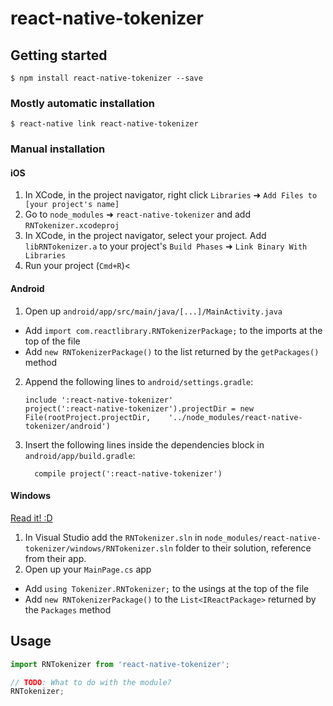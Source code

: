
# react-native-tokenizer

## Getting started

`$ npm install react-native-tokenizer --save`

### Mostly automatic installation

`$ react-native link react-native-tokenizer`

### Manual installation


#### iOS

1. In XCode, in the project navigator, right click `Libraries` ➜ `Add Files to [your project's name]`
2. Go to `node_modules` ➜ `react-native-tokenizer` and add `RNTokenizer.xcodeproj`
3. In XCode, in the project navigator, select your project. Add `libRNTokenizer.a` to your project's `Build Phases` ➜ `Link Binary With Libraries`
4. Run your project (`Cmd+R`)<

#### Android

1. Open up `android/app/src/main/java/[...]/MainActivity.java`
  - Add `import com.reactlibrary.RNTokenizerPackage;` to the imports at the top of the file
  - Add `new RNTokenizerPackage()` to the list returned by the `getPackages()` method
2. Append the following lines to `android/settings.gradle`:
  	```
  	include ':react-native-tokenizer'
  	project(':react-native-tokenizer').projectDir = new File(rootProject.projectDir, 	'../node_modules/react-native-tokenizer/android')
  	```
3. Insert the following lines inside the dependencies block in `android/app/build.gradle`:
  	```
      compile project(':react-native-tokenizer')
  	```

#### Windows
[Read it! :D](https://github.com/ReactWindows/react-native)

1. In Visual Studio add the `RNTokenizer.sln` in `node_modules/react-native-tokenizer/windows/RNTokenizer.sln` folder to their solution, reference from their app.
2. Open up your `MainPage.cs` app
  - Add `using Tokenizer.RNTokenizer;` to the usings at the top of the file
  - Add `new RNTokenizerPackage()` to the `List<IReactPackage>` returned by the `Packages` method


## Usage
```javascript
import RNTokenizer from 'react-native-tokenizer';

// TODO: What to do with the module?
RNTokenizer;
```
  